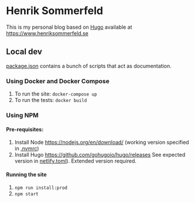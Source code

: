 # Henrik Sommerfeld

This is my personal blog based on [Hugo][1] available at <https://www.henriksommerfeld.se>

## Local dev

[package.json](./package.json) contains a bunch of scripts that act as documentation.

### Using Docker and Docker Compose
1. To run the site: `docker-compose up`
2. To run the tests: `docker build`

### Using NPM

#### Pre-requisites:
1. Install Node https://nodejs.org/en/download/ (working version specified in [.nvmrc](./.nvmrc))
2. Install Hugo https://github.com/gohugoio/hugo/releases See expected version in [netlify.toml](./netlify.toml)). Extended version required.

#### Running the site
1. `npm run install:prod`
2. `npm start`

[1]: http://gohugo.io/
